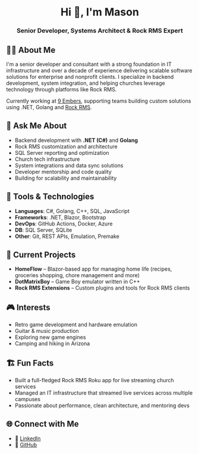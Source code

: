 <h1 align="center">Hi 👋, I'm Mason</h1>
<h3 align="center">Senior Developer, Systems Architect & Rock RMS Expert</h3>

## 👨‍💻 About Me
I'm a senior developer and consultant with a strong foundation in IT infrastructure and over a decade of experience delivering scalable software solutions for enterprise and nonprofit clients. I specialize in backend development, system integration, and helping churches leverage technology through platforms like Rock RMS.

Currently working at [9 Embers](https://9embers.com), supporting teams building custom solutions using .NET, Golang and [Rock RMS](https://www.rockrms.com/).

## 💬 Ask Me About
- Backend development with **.NET (C#)** and **Golang**
- Rock RMS customization and architecture
- SQL Server reporting and optimization
- Church tech infrastructure
- System integrations and data sync solutions
- Developer mentorship and code quality
- Building for scalability and maintainability

## 🔧 Tools & Technologies
- **Languages**: C#, Golang, C++, SQL, JavaScript
- **Frameworks**: .NET, Blazor, Bootstrap
- **DevOps**: GitHub Actions, Docker, Azure
- **DB**: SQL Server, SQLite
- **Other**: Git, REST APIs, Emulation, Premake

## 🚧 Current Projects
- **HomeFlow** – Blazor-based app for managing home life (recipes, groceries shopping, chore management and more)
- **DotMatrixBoy** – Game Boy emulator written in C++
- **Rock RMS Extensions** – Custom plugins and tools for Rock RMS clients

## 🎮 Interests
- Retro game development and hardware emulation
- Guitar & music production
- Exploring new game engines
- Camping and hiking in Arizona

## 🏗 Fun Facts
- Built a full-fledged Rock RMS Roku app for live streaming church services
- Managed an IT infrastructure that streamed live services across multiple campuses
- Passionate about performance, clean architecture, and mentoring devs

## 🌐 Connect with Me
- 💼 [LinkedIn](https://www.linkedin.com/in/masonkinyon)
- 🔗 [GitHub](https://github.com/mkinyon)

